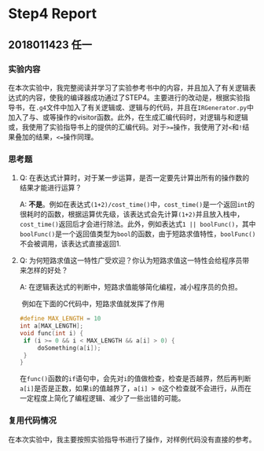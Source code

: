# Step4 Report

## 2018011423 任一

### 实验内容

在本次实验中，我完整阅读并学习了实验参考书中的内容，并且加入了有关逻辑表达式的内容，使我的编译器成功通过了STEP4。主要进行的改动是，根据实验指导书，在`.g4`文件中加入了有关逻辑或、逻辑与的代码，并且在`IRGenerator.py`中加入了与、或等操作的visitor函数。此外，在生成汇编代码时，对逻辑与和逻辑或，我使用了实验指导书上的提供的汇编代码。对于`>=`操作，我使用了对`<`和`!`结果叠加的结果，`<=`操作同理。



### 思考题

1. Q: 在表达式计算时，对于某一步运算，是否一定要先计算出所有的操作数的结果才能进行运算？

   A: **不是**。例如在表达式`(1+2)/cost_time()`中，`cost_time()`是一个返回`int`的很耗时的函数，根据运算优先级，该表达式会先计算`(1+2)`并且放入栈中，`cost_time()`返回后才会进行除法。此外，例如表达式`1 || boolFunc()`，其中`boolFunc()`是一个返回值类型为`bool`的函数，由于短路求值特性，`boolFunc()`不会被调用，该表达式直接返回1.

   
   
2. Q: 为何短路求值这一特性广受欢迎？你认为短路求值这一特性会给程序员带来怎样的好处？

   A:  在逻辑表达式的判断中，短路求值能够简化编程，减小程序员的负担。

   ​	例如在下面的C代码中，短路求值就发挥了作用

   ```c
   #define MAX_LENGTH = 10
   int a[MAX_LENGTH];
   void func(int i) {
   	if (i >= 0 && i < MAX_LENGTH && a[i] > 0) {
   		doSomething(a[i]);
   	}
   }
   ```

   在`func()`函数的`if`语句中，会先对`i`的值做检查，检查是否越界，然后再判断`a[i]`是否是正数，如果`i`的值越界了，`a[i] > 0`这个检查就不会进行，从而在一定程度上简化了编程逻辑、减少了一些出错的可能。

   

### 复用代码情况

在本次实验中，我主要按照实验指导书进行了操作，对样例代码没有直接的参考。
